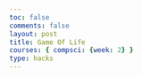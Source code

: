 ```yaml
---
toc: false
comments: false 
layout: post
title: Game Of Life
courses: { compsci: {week: 2} }
type: hacks
--- 
```


<script
    src="https://cdnjs.cloudflare.com/ajax/libs/p5.js/1.1.9/p5.min.js"
    integrity="sha512-WIklPM6qPCIp6d3fSSr90j+1unQHUOoWDS4sdTiR8gxUTnyZ8S2Mr8e10sKKJ/bhJgpAa/qG068RDkg6fIlNFA=="
    crossorigin="anonymous"
  ></script>
  <script>
    let boxWid = 20; // Width of each cell
    let tableArr = []; //2D array of grid. 1 - Alive, 0 - Dead
    let fps = 30; // 30 fps at start, 2 fps when game is active
    gridLn = 30; // Grid is size gridLn x gridLn
    let state = 0; // 0 = Setup, 1 = Active
    
    let startBtn;
    
    // Populate the table with 0s
    for (let r = 0; r < gridLn; r++) {
      let rowArr = [];
      for (let c = 0; c < gridLn; c++) {
        rowArr.push(0);
      }
      tableArr.push(rowArr);
    }
    
    function mousePressed() {
      let row = (mouseX - (mouseX % boxWid)) / boxWid; // Grab nearest row above click
      let col = (mouseY - (mouseY % boxWid)) / boxWid; // Grab nearest col left of click
      if (row <= gridLn && col <= gridLn) { // Valid row, col
        tableArr[row][col] = -1 * tableArr[row][col] + 1; // Invert the cell
        draw(); // Redraw table
      }
    }
    
    function startGame() {
      if (state == 0) { // If game hasn't yet started
        fps = 2;
        frameRate(fps);
        state = 1;
      }
    }

    function setup() { // Runs on start
      frameRate(fps);
      createCanvas(1500, 1500);
      button = createButton("Start Game");
      button.position(gridLn * boxWid + 20, 50);
      button.mousePressed(startGame);
    }

    function checkNeighbors(row, col) {
      // Return number of live neighbors
      
      let count = 0;
      
      for (let i = -1; i < 2; i++) { //This checks the row above and row below
        if (col + i >= 0 && col + i < gridLn - 1) { // Check for valid column
          if (row > 0 && tableArr[row - 1][col + i] == 1) {
            count++;
          }
          if (row < gridLn - 1 && tableArr[row + 1][col + i] == 1) { 
            count++;
          }
        }
      }
      
      if (col - 1 >= 0 && tableArr[row][col - 1] == 1) { // Check left cell
        count++;
      }
      if (col + 1 < gridLn - 1 && tableArr[row][col + 1] == 1) { // Check right cell
        count++;
      }

      return count;
    }

    function draw() {
      tableArr.forEach((rowArr, row) => {
        rowArr.forEach((colVal, col) => {
          fill(colVal == 1 ? "black" : "transparent"); // Black if live, transparent if dead
          rect(row * boxWid, col * boxWid, boxWid, boxWid);
        });
      });
      if (state == 1) {
        // Apply rules
        let newTable = []; // Upcoming grid
        tableArr.forEach((rowArr, row) => {
          let newRow = [];
          rowArr.forEach((colVal, col) => {
            let cellVal = colVal;
            let nCount = checkNeighbors(row, col);
            if (cellVal == 1 && nCount < 2) { // If live and <2 live neighbors
              cellVal = 0;
            } else if (cellVal == 1 && nCount > 3) { // If live and >3 live neighbors
              cellVal = 0;
            } else if (cellVal == 0 && nCount == 3) { // If dead and 3 live neighbors
              cellVal = 1;
            }

            newRow.push(cellVal);
          });
          newTable.push(newRow);
        });
        tableArr = newTable; // Update the grid
      }
    }
  </script>